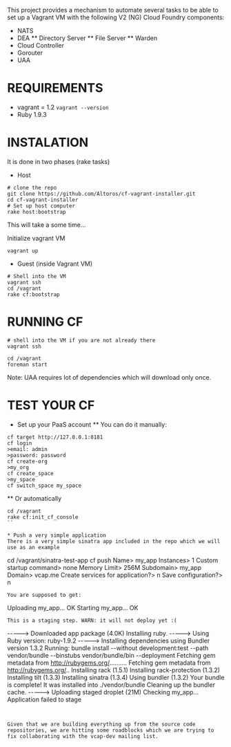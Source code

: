 This project provides a mechanism to automate several tasks to be able to set up a Vagrant VM with the following V2 (NG) Cloud Foundry components:
* NATS
* DEA
** Directory Server
** File Server
** Warden
* Cloud Controller
* Gorouter
* UAA

REQUIREMENTS
===========
* vagrant = 1.2
```vagrant --version```
* Ruby 1.9.3

INSTALATION
===========
It is done in two phases (rake tasks)
* Host
```
# clone the repo
git clone https://github.com/Altoros/cf-vagrant-installer.git
cd cf-vagrant-installer
# Set up host computer
rake host:bootstrap
```
This will take a some time... 

Initialize vagrant VM
```
vagrant up
```

* Guest (inside Vagrant VM)
```
# Shell into the VM 
vagrant ssh
cd /vagrant
rake cf:bootstrap
```

RUNNING CF
===========
```
# shell into the VM if you are not already there
vagrant ssh

cd /vagrant
foreman start
```
Note: UAA requires lot of dependencies which will download only once.

TEST YOUR CF
===========
* Set up your PaaS account
** You can do it manually:
```
cf target http://127.0.0.1:8181
cf login
>email: admin
>password: password
cf create-org
>my_org
cf create_space
>my_space
cf switch_space my_space
```
** Or automatically
```
cd /vagrant
rake cf:init_cf_console 
``

* Push a very simple application
There is a very simple sinatra app included in the repo which we will use as an example
```
cd /vagrant/sinatra-test-app
cf push
Name> my_app
Instances> 1
Custom startup command> none
Memory Limit> 256M
Subdomain> my_app
Domain> vcap.me
Create services for application?> n
Save configuration?> n
```
You are supposed to get:
```
Uploading my_app... OK
Starting my_app... OK
```
This is a staging step. WARN: it will not deploy yet :(
```
-----> Downloaded app package (4.0K)
Installing ruby.
-----> Using Ruby version: ruby-1.9.2
-----> Installing dependencies using Bundler version 1.3.2
       Running: bundle install --without development:test --path vendor/bundle --binstubs vendor/bundle/bin --deployment
       Fetching gem metadata from http://rubygems.org/..........
       Fetching gem metadata from http://rubygems.org/..
       Installing rack (1.5.1)
       Installing rack-protection (1.3.2)
       Installing tilt (1.3.3)
       Installing sinatra (1.3.4)
       Using bundler (1.3.2)
       Your bundle is complete! It was installed into ./vendor/bundle
       Cleaning up the bundler cache.
-----> Uploading staged droplet (21M)
Checking my_app...
Application failed to stage
```


Given that we are building everything up from the source code repositories, we are hitting some roadblocks which we are trying to fix collaborating with the vcap-dev mailing list.
